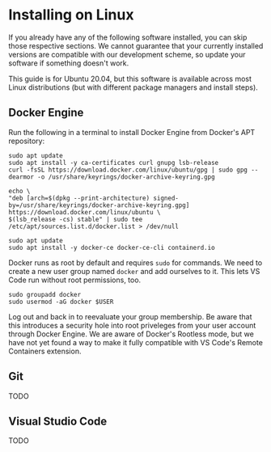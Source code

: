 # Installing on Linux
If you already have any of the following software installed, you can skip those respective sections. We cannot guarantee that your currently installed versions are compatible with our development scheme, so update your software if something doesn't work.

This guide is for Ubuntu 20.04, but this software is available across most Linux distributions (but with different package managers and install steps).

## Docker Engine
Run the following in a terminal to install Docker Engine from Docker's APT repository:
```
sudo apt update
sudo apt install -y ca-certificates curl gnupg lsb-release
curl -fsSL https://download.docker.com/linux/ubuntu/gpg | sudo gpg --dearmor -o /usr/share/keyrings/docker-archive-keyring.gpg

echo \
"deb [arch=$(dpkg --print-architecture) signed-by=/usr/share/keyrings/docker-archive-keyring.gpg] https://download.docker.com/linux/ubuntu \
$(lsb_release -cs) stable" | sudo tee /etc/apt/sources.list.d/docker.list > /dev/null

sudo apt update
sudo apt install -y docker-ce docker-ce-cli containerd.io
```
Docker runs as root by default and requires `sudo` for commands. We need to create a new user group named `docker` and add ourselves to it. This lets VS Code run without root permissions, too.
```
sudo groupadd docker
sudo usermod -aG docker $USER
```
Log out and back in to reevaluate your group membership. Be aware that this introduces a security hole into root priveleges from your user account through Docker Engine. We are aware of Docker's Rootless mode, but we have not yet found a way to make it fully compatible with VS Code's Remote Containers extension.

## Git
TODO

## Visual Studio Code
TODO